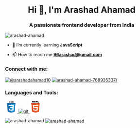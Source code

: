 <h1 align="center">Hi 👋, I'm Arashad Ahamad</h1>
<h3 align="center">A passionate frontend developer from India</h3>

<p align="left"> <img src="https://komarev.com/ghpvc/?username=arashad-ahamad&label=Profile%20views&color=0e75b6&style=flat" alt="arashad-ahamad" /> </p>

- 🌱 I’m currently learning **JavaScript**

- 📫 How to reach me **96arashad@gmail.com**

<h3 align="left">Connect with me:</h3>
<p align="left">
<a href="https://twitter.com/@arashadahamad10" target="blank"><img align="center" src="https://raw.githubusercontent.com/rahuldkjain/github-profile-readme-generator/master/src/images/icons/Social/twitter.svg" alt="@arashadahamad10" height="30" width="40" /></a>
<a href="https://linkedin.com/in/arashad-ahamad-768935337/" target="blank"><img align="center" src="https://raw.githubusercontent.com/rahuldkjain/github-profile-readme-generator/master/src/images/icons/Social/linked-in-alt.svg" alt="arashad-ahamad-768935337/" height="30" width="40" /></a>
</p>

<h3 align="left">Languages and Tools:</h3>
<p align="left"> <a href="https://www.w3schools.com/css/" target="_blank" rel="noreferrer"> <img src="https://raw.githubusercontent.com/devicons/devicon/master/icons/css3/css3-original-wordmark.svg" alt="css3" width="40" height="40"/> </a> <a href="https://git-scm.com/" target="_blank" rel="noreferrer"> <img src="https://www.vectorlogo.zone/logos/git-scm/git-scm-icon.svg" alt="git" width="40" height="40"/> </a> <a href="https://www.w3.org/html/" target="_blank" rel="noreferrer"> <img src="https://raw.githubusercontent.com/devicons/devicon/master/icons/html5/html5-original-wordmark.svg" alt="html5" width="40" height="40"/> </a> </p>

<p><img align="left" src="https://github-readme-stats.vercel.app/api/top-langs?username=arashad-ahamad&show_icons=true&locale=en&layout=compact" alt="arashad-ahamad" /></p>

<p>&nbsp;<img align="center" src="https://github-readme-stats.vercel.app/api?username=arashad-ahamad&show_icons=true&locale=en" alt="arashad-ahamad" /></p>

